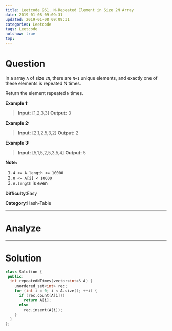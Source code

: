 ```yaml
---
title: Leetcode 961. N-Repeated Element in Size 2N Array
date: 2019-01-08 09:09:31
updated: 2019-01-08 09:09:31
categories: Leetcode
tags: Leetcode
notshow: true
top:
---
```


# Question

In a array  `A`  of size  `2N`, there are  `N+1`  unique elements, and exactly one of these elements is repeated N times.

Return the element repeated  `N`  times.

**Example 1:**

> **Input:** [1,2,3,3]
> **Output:** 3

**Example 2:**

> **Input:** [2,1,2,5,3,2]
> **Output:** 2

**Example 3:**

> **Input:** [5,1,5,2,5,3,5,4]
> **Output:** 5

**Note:**

1. `4 <= A.length <= 10000`
2. `0 <= A[i] < 10000`
3. `A.length`  is even

**Difficulty**:Easy

**Category**:Hash-Table

<!-- more -->

------------

# Analyze

------------

# Solution

```cpp
class Solution {
 public:
  int repeatedNTimes(vector<int>& A) {
    unordered_set<int> rec;
    for (int i = 0; i < A.size(); ++i) {
      if (rec.count(A[i]))
        return A[i];
      else
        rec.insert(A[i]);
    }
  }
};
```
